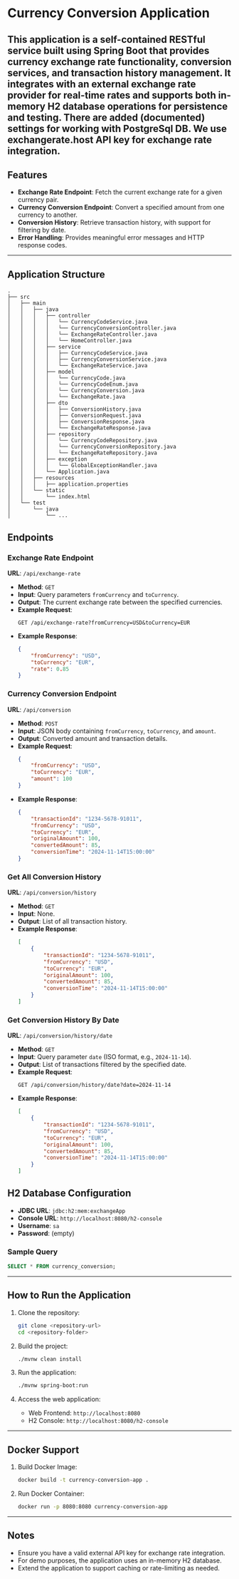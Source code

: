 # Currency Conversion Application

This application is a self-contained RESTful service built using Spring Boot that provides currency exchange rate functionality, conversion services, and transaction history management. 
It integrates with an external exchange rate provider for real-time rates and supports both in-memory H2 database operations for persistence and testing.
There are added (documented) settings for working with PostgreSql DB.
We use exchangerate.host API key for exchange rate integration. 
---

## Features
- **Exchange Rate Endpoint**: Fetch the current exchange rate for a given currency pair.
- **Currency Conversion Endpoint**: Convert a specified amount from one currency to another.
- **Conversion History**: Retrieve transaction history, with support for filtering by date.
- **Error Handling**: Provides meaningful error messages and HTTP response codes.

---

## Application Structure

```
.
├── src
│   ├── main
│   │   ├── java
│   │   │   ├── controller
│   │   │   │   └── CurrencyCodeService.java
│   │   │   │   └── CurrencyConversionController.java
│   │   │   │   └── ExchangeRateController.java
│   │   │   │   └── HomeController.java
│   │   │   ├── service
│   │   │   │   ├── CurrencyCodeService.java
│   │   │   │   ├── CurrencyConversionService.java
│   │   │   │   └── ExchangeRateService.java
│   │   │   ├── model
│   │   │   │   └── CurrencyCode.java
│   │   │   │   └── CurrencyCodeEnum.java
│   │   │   │   └── CurrencyConversion.java
│   │   │   │   └── ExchangeRate.java
│   │   │   ├── dto
│   │   │   │   ├── ConversionHistory.java
│   │   │   │   ├── ConversionRequest.java
│   │   │   │   ├── ConversionResponse.java
│   │   │   │   └── ExchangeRateResponse.java
│   │   │   ├── repository
│   │   │   │   └── CurrencyCodeRepository.java
│   │   │   │   └── CurrencyConversionRepository.java
│   │   │   │   └── ExchangeRateRepository.java
│   │   │   ├── exception
│   │   │   │   └── GlobalExceptionHandler.java
│   │   │   └── Application.java
│   │   ├── resources
│   │   │   ├── application.properties
│   │   └── static
│   │       └── index.html
│   └── test
│       └── java
│           └── ...
```

## Endpoints

### Exchange Rate Endpoint
**URL**: `/api/exchange-rate`
- **Method**: `GET`
- **Input**: Query parameters `fromCurrency` and `toCurrency`.
- **Output**: The current exchange rate between the specified currencies.
- **Example Request**:
  ```
  GET /api/exchange-rate?fromCurrency=USD&toCurrency=EUR
  ```
- **Example Response**:
  ```json
  {
      "fromCurrency": "USD",
      "toCurrency": "EUR",
      "rate": 0.85
  }
  ```

### Currency Conversion Endpoint
**URL**: `/api/conversion`
- **Method**: `POST`
- **Input**: JSON body containing `fromCurrency`, `toCurrency`, and `amount`.
- **Output**: Converted amount and transaction details.
- **Example Request**:
  ```json
  {
      "fromCurrency": "USD",
      "toCurrency": "EUR",
      "amount": 100
  }
  ```
- **Example Response**:
  ```json
  {
      "transactionId": "1234-5678-91011",
      "fromCurrency": "USD",
      "toCurrency": "EUR",
      "originalAmount": 100,
      "convertedAmount": 85,
      "conversionTime": "2024-11-14T15:00:00"
  }
  ```

### Get All Conversion History
**URL**: `/api/conversion/history`
- **Method**: `GET`
- **Input**: None.
- **Output**: List of all transaction history.
- **Example Response**:
  ```json
  [
      {
          "transactionId": "1234-5678-91011",
          "fromCurrency": "USD",
          "toCurrency": "EUR",
          "originalAmount": 100,
          "convertedAmount": 85,
          "conversionTime": "2024-11-14T15:00:00"
      }
  ]
  ```

### Get Conversion History By Date
**URL**: `/api/conversion/history/date`
- **Method**: `GET`
- **Input**: Query parameter `date` (ISO format, e.g., `2024-11-14`).
- **Output**: List of transactions filtered by the specified date.
- **Example Request**:
  ```
  GET /api/conversion/history/date?date=2024-11-14
  ```
- **Example Response**:
  ```json
  [
      {
          "transactionId": "1234-5678-91011",
          "fromCurrency": "USD",
          "toCurrency": "EUR",
          "originalAmount": 100,
          "convertedAmount": 85,
          "conversionTime": "2024-11-14T15:00:00"
      }
  ]
  ```

## H2 Database Configuration
- **JDBC URL**: `jdbc:h2:mem:exchangeApp`
- **Console URL**: `http://localhost:8080/h2-console`
- **Username**: `sa`
- **Password**: (empty)

### Sample Query
```sql
SELECT * FROM currency_conversion;
```

---

## How to Run the Application

1. Clone the repository:
   ```bash
   git clone <repository-url>
   cd <repository-folder>
   ```

2. Build the project:
   ```bash
   ./mvnw clean install
   ```

3. Run the application:
   ```bash
   ./mvnw spring-boot:run
   ```

4. Access the web application:
   - Web Frontend: `http://localhost:8080`
   - H2 Console: `http://localhost:8080/h2-console`

---

## Docker Support
1. Build Docker Image:
   ```bash
   docker build -t currency-conversion-app .
   ```

2. Run Docker Container:
   ```bash
   docker run -p 8080:8080 currency-conversion-app
   ```

---

## Notes
- Ensure you have a valid external API key for exchange rate integration.
- For demo purposes, the application uses an in-memory H2 database.
- Extend the application to support caching or rate-limiting as needed.

